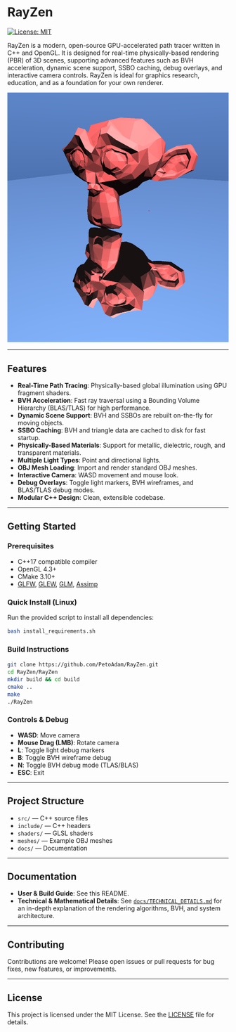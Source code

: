 # RayZen

[![License: MIT](https://img.shields.io/badge/License-MIT-yellow.svg)](LICENSE)

RayZen is a modern, open-source GPU-accelerated path tracer written in C++ and OpenGL. It is designed for real-time physically-based rendering (PBR) of 3D scenes, supporting advanced features such as BVH acceleration, dynamic scene support, SSBO caching, debug overlays, and interactive camera controls. RayZen is ideal for graphics research, education, and as a foundation for your own renderer.

![Preview](./docs/resources/preview.png)

---

## Features

- **Real-Time Path Tracing**: Physically-based global illumination using GPU fragment shaders.
- **BVH Acceleration**: Fast ray traversal using a Bounding Volume Hierarchy (BLAS/TLAS) for high performance.
- **Dynamic Scene Support**: BVH and SSBOs are rebuilt on-the-fly for moving objects.
- **SSBO Caching**: BVH and triangle data are cached to disk for fast startup.
- **Physically-Based Materials**: Support for metallic, dielectric, rough, and transparent materials.
- **Multiple Light Types**: Point and directional lights.
- **OBJ Mesh Loading**: Import and render standard OBJ meshes.
- **Interactive Camera**: WASD movement and mouse look.
- **Debug Overlays**: Toggle light markers, BVH wireframes, and BLAS/TLAS debug modes.
- **Modular C++ Design**: Clean, extensible codebase.

---

## Getting Started

### Prerequisites
- C++17 compatible compiler
- OpenGL 4.3+
- CMake 3.10+
- [GLFW](https://www.glfw.org/), [GLEW](http://glew.sourceforge.net/), [GLM](https://glm.g-truc.net/), [Assimp](https://www.assimp.org/)

### Quick Install (Linux)
Run the provided script to install all dependencies:

```bash
bash install_requirements.sh
```

### Build Instructions

```bash
git clone https://github.com/PetoAdam/RayZen.git
cd RayZen/RayZen
mkdir build && cd build
cmake ..
make
./RayZen
```

### Controls & Debug
- **WASD**: Move camera
- **Mouse Drag (LMB)**: Rotate camera
- **L**: Toggle light debug markers
- **B**: Toggle BVH wireframe debug
- **N**: Toggle BVH debug mode (TLAS/BLAS)
- **ESC**: Exit

---

## Project Structure

- `src/` — C++ source files
- `include/` — C++ headers
- `shaders/` — GLSL shaders
- `meshes/` — Example OBJ meshes
- `docs/` — Documentation

---

## Documentation

- **User & Build Guide**: See this README.
- **Technical & Mathematical Details**: See [`docs/TECHNICAL_DETAILS.md`](docs/TECHNICAL_DETAILS.md) for an in-depth explanation of the rendering algorithms, BVH, and system architecture.

---

## Contributing

Contributions are welcome! Please open issues or pull requests for bug fixes, new features, or improvements.

---

## License

This project is licensed under the MIT License. See the [LICENSE](LICENSE) file for details.
